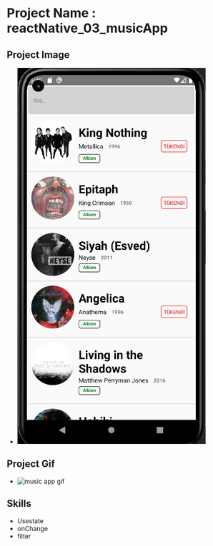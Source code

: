 # Project Name : reactNative_03_musicApp
## Project Image
- ![music app](./media/reactNative_musicApp_image.png)
## Project Gif
- ![music app gif](https://media.giphy.com/media/JeEPmxZgXTfYVyB6hG/giphy.gif)

## Skills
- Usestate
- onChange
- filter
